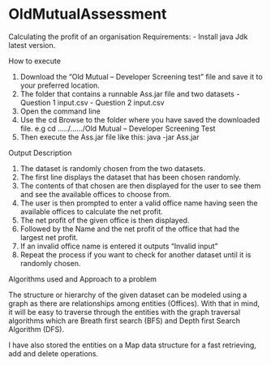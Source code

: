 # OldMutualAssessment
Calculating the profit of an organisation
Requirements: 
       - Install java Jdk latest version.
       
       
How to execute
1.	Download the “Old Mutual – Developer Screening test” file and save it to your preferred location. 
2.	The folder that contains a runnable Ass.jar file and two datasets
        - Question 1 input.csv
        - Question 2 input.csv
3.	Open the command line
4.	Use the cd Browse to the folder where you have saved the downloaded file. e.g 
cd …../……/Old Mutual – Developer Screening Test
5.	Then execute the Ass.jar file like this:
java -jar Ass.jar

Output Description
1.	The dataset is randomly chosen from the two datasets. 
2.	The first line displays the dataset that has been chosen randomly. 
3.	The contents of that chosen are then displayed for the user to see them and see the available offices to choose from. 
4.	The user is then prompted to enter a valid office name having seen the available offices to calculate the net profit. 
5.	The net profit of the given office is then displayed. 
6.	Followed by the Name and the net profit of the office that had the largest net profit. 
7.	If an invalid office name is entered it outputs “Invalid input” 
8.	Repeat the process if you want to check for another dataset until it is randomly chosen. 

Algorithms used and Approach to a problem

The structure or hierarchy of the given dataset can be modeled using a graph as there are relationships among entities (Offices).  With that in mind, it will be easy to traverse through the entities with the graph traversal algorithms which are Breath first search (BFS) and Depth first Search Algorithm (DFS).

I have also stored the entities on a Map data structure for a fast retrieving, add and delete operations. 
